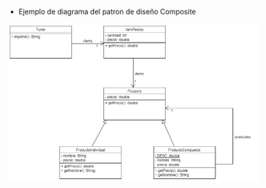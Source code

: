 * Ejemplo de diagrama del patron de diseño Composite

![Diagrama](https://github.com/romeramatias/ort-2-1-prog2/blob/master/2-1-Prog2-Clase-03/Diagrama-PNG.png)

